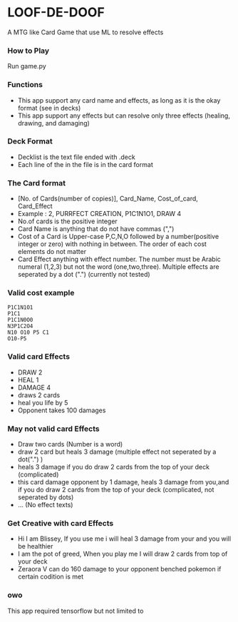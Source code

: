# LOOF-DE-DOOF
A MTG like Card Game that use ML to resolve effects


### How to Play
Run game.py

### Functions
- This app support any card name and effects, as long as it is the okay format (see in decks) 
- This app support any effects but can resolve only three effects (healing, drawing, and damaging)

### Deck Format
- Decklist is the text file ended with .deck
- Each line of the in the file is in the card format

### The Card format
- [No. of Cards(number of copies)], Card_Name, Cost_of_card, Card_Effect
- Example :  2, PURRFECT CREATION, P1C1N1O1, DRAW 4
- No.of cards is the positive integer
- Card Name is anything that do not have commas (",")
- Cost of a Card is Upper-case P,C,N,O followed by a number(positive integer or zero) with nothing in between. The order of each cost elements do not matter
- Card Effect anything with effect number. The number must be Arabic numeral (1,2,3) but not the word (one,two,three). Multiple effects are seperated by a dot (".") (currently not tested)
 

### Valid cost example
    P1C1N1O1
    P1C1
    P1C1N0O0
    N3P1C2O4
    N10 O10 P5 C1
    O10-P5
    
### Valid card Effects
 - DRAW 2
 - HEAL 1
 - DAMAGE 4
 - draws 2 cards
 - heal you life by 5
 - Opponent takes 100 damages

### May not valid card Effects
- Draw two cards (Number is a word)
- draw 2 card but heals 3 damage (multiple effect not seperated by a dot(".") )
- heals 3 damage if you do draw 2 cards from the top of your deck (complicated)
- this card damage opponent by 1 damage, heals 3 damage from you,and if you do draw 2 cards from the top of your deck (complicated, not seperated by dots)
- ... (No effect texts)

### Get Creative with card Effects
- Hi I am Blissey, If you use me i will heal 3 damage from your and you will be healthier
- I am the pot of greed, When you play me I will draw 2 cards from top of your deck
- Zeraora V can do 160 damage to your opponent benched pokemon if certain codition is met


### owo
This app required tensorflow but not limited to
